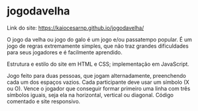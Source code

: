 # jogodavelha

Link do site:  https://kaiocesarnp.github.io/jogodavelha/

O jogo da velha ou jogo do galo é um jogo e/ou passatempo popular. É um jogo de regras extremamente simples, que não traz grandes dificuldades para seus jogadores e é facilmente aprendido.

Estrutura e estilo do site em HTML e CSS; implementação em JavaScript. 

Jogo feito para duas pessoas,  que jogam alternadamente, preenchendo cada um dos espaços vazios. Cada participante deve usar um símbolo (X ou O). Vence o jogador que conseguir formar primeiro uma linha com três símbolos iguais, seja ela na horizontal, vertical ou diagonal. Código comentado e site responsivo.
